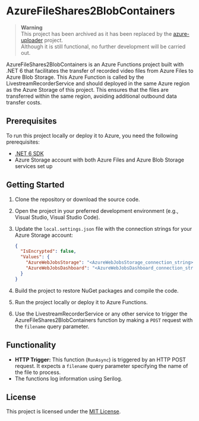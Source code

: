 # AzureFileShares2BlobContainers

> **Warning**\
> This project has been archived as it has been replaced by the [azure-uploader](https://github.com/Recorder-moe/azure-uploader) project.\
> Although it is still functional, no further development will be carried out.

AzureFileShares2BlobContainers is an Azure Functions project built with .NET 6 that facilitates the transfer of recorded video files from Azure Files to Azure Blob Storage. This Azure Function is called by the LivestreamRecorderService and should deployed in the same Azure region as the Azure Storage of this project. This ensures that the files are transferred within the same region, avoiding additional outbound data transfer costs.

## Prerequisites

To run this project locally or deploy it to Azure, you need the following prerequisites:

- [.NET 6 SDK](https://dotnet.microsoft.com/download/dotnet/6.0)
- Azure Storage account with both Azure Files and Azure Blob Storage services set up

## Getting Started

1. Clone the repository or download the source code.
2. Open the project in your preferred development environment (e.g., Visual Studio, Visual Studio Code).
3. Update the `local.settings.json` file with the connection strings for your Azure Storage account:

   ```json
   {
     "IsEncrypted": false,
     "Values": {
       "AzureWebJobsStorage": "<AzureWebJobsStorage_connection_string>",
       "AzureWebJobsDashboard": "<AzureWebJobsDashboard_connection_string>"
     }
   }
   ```

4. Build the project to restore NuGet packages and compile the code.
5. Run the project locally or deploy it to Azure Functions.
6. Use the LivestreamRecorderService or any other service to trigger the AzureFileShares2BlobContainers function by making a `POST` request with the `filename` query parameter.

## Functionality

- **HTTP Trigger:** This function (`RunAsync`) is triggered by an HTTP POST request. It expects a `filename` query parameter specifying the name of the file to process.
- The functions log information using Serilog.

## License

This project is licensed under the [MIT License](LICENSE).

